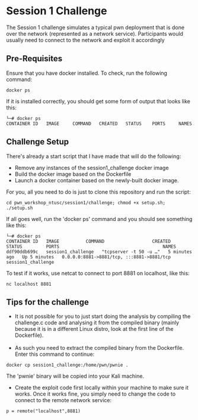 # Session 1 Challenge
The Session 1 challenge simulates a typical pwn deployment that is done over the network (represented as a network service). Participants would usually need to connect to the network and exploit it accordingly 
## Pre-Requisites
Ensure that you have docker installed. To check, run the following command:
```
docker ps
```
If it is installed correctly, you should get some form of output that looks like this:
```
└─# docker ps               
CONTAINER ID   IMAGE     COMMAND   CREATED   STATUS    PORTS     NAMES

```
## Challenge Setup
There's already a start script that I have made that will do the following:
- Remove any instances of the session1_challenge docker image
- Build the docker image based on the Dockerfile
- Launch a docker container based on the newly-built docker image.

For you, all you need to do is just to clone this repository and run the script:
```
cd pwn_workshop_ntusc/session1/challenge; chmod +x setup.sh; ./setup.sh
```

If all goes well, run the 'docker ps' command and you should see something like this:

```
└─# docker ps 
CONTAINER ID   IMAGE          COMMAND                  CREATED         STATUS         PORTS                                       NAMES
ddf90ddb699c   session1_challenge   "tcpserver -t 50 -u …"   5 minutes ago   Up 5 minutes   0.0.0.0:8881->8881/tcp, :::8881->8881/tcp   session1_challenge

```

To test if it works, use netcat to connect to port 8881 on localhost, like this:
```
nc localhost 8881
```
## Tips for the challenge
- It is not possible for you to just start doing the analysis by compiling the challenge.c code and analysing it from the compiled binary (mainly because it is in a different Linux distro, look at the first line of the Dockerfile).
<br><br>
- As such you need to extract the compiled binary from the Dockerfile. Enter this command to continue:
```
docker cp session1_challenge:/home/pwn/pwnie .
```
The 'pwnie' binary will be copied into your Kali machine.
- Create the exploit code first locally within your machine to make sure it works. Once it works fine, you simply need to change the code to connect to the remote network service:
```
p = remote("localhost",8881)
``` 
